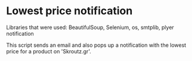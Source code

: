 # Lowest price notification
Libraries that were used: BeautifulSoup, Selenium, os, smtplib, plyer notification

This script sends an email and also pops up a notification with the lowest price for a product on 'Skroutz.gr'.
